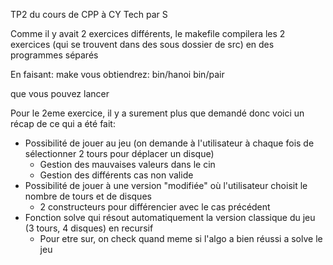 TP2 du cours de CPP à CY Tech par S

Comme il y avait 2 exercices différents, le makefile compilera les 2 exercices (qui se trouvent dans des sous dossier de src) en des programmes séparés

En faisant: make
  vous obtiendrez:
  bin/hanoi
  bin/pair

que vous pouvez lancer

Pour le 2eme exercice, il y a surement plus que demandé donc voici un récap de ce qui a été fait:
- Possibilité de jouer au jeu (on demande à l'utilisateur à chaque fois de sélectionner 2 tours pour déplacer un disque)
  * Gestion des mauvaises valeurs dans le cin
  * Gestion des différents cas non valide
- Possibilité de jouer à une version "modifiée" où l'utilisateur choisit le nombre de tours et de disques
  * 2 constructeurs pour différencier avec le cas précédent
- Fonction solve qui résout automatiquement la version classique du jeu (3 tours, 4 disques) en recursif
  * Pour etre sur, on check quand meme si l'algo a bien réussi a solve le jeu
